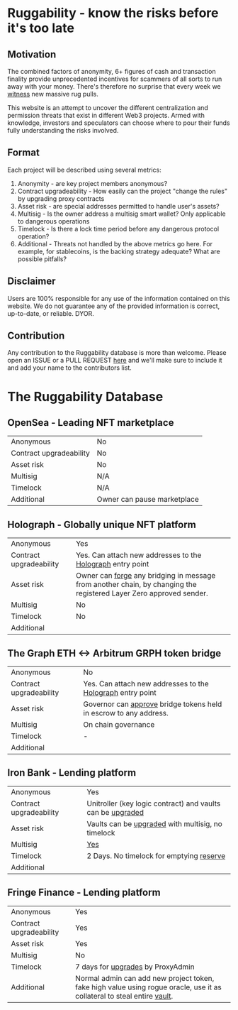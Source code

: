 # Ruggability - know the risks before it's too late

## Motivation

The combined factors of anonymity, 6+ figures of cash and transaction finality provide unprecedented incentives for scammers of all sorts to run away with your money. There's therefore no surprise that every week we [witness](https://web3isgoinggreat.com/?theme=rugPull) new massive rug pulls.

This website is an attempt to uncover the different centralization and permission threats that exist in different Web3 projects. Armed with knowledge, investors and speculators can choose where to pour their funds fully understanding the risks involved.

## Format

Each project will be described using several metrics:

1.  Anonymity - are key project members anonymous?
2.  Contract upgradeability - How easily can the project "change the rules" by upgrading proxy contracts
3.  Asset risk - are special addresses permitted to handle user's assets?
4.  Multisig - Is the owner address a multisig smart wallet? Only applicable to dangerous operations
5.  Timelock - Is there a lock time period before any dangerous protocol operation?
6.  Additional - Threats not handled by the above metrics go here. For example, for stablecoins, is the backing strategy adequate? What are possible pitfalls?

## Disclaimer

Users are 100% responsible for any use of the information contained on this website. We do not guarantee any of the provided information is correct, up-to-date, or reliable. DYOR.

## Contribution

Any contribution to the Ruggability database is more than welcome. Please open an ISSUE or a PULL REQUEST [here](https://github.com/trust1995/ruggability) and we'll make sure to include it and add your name to the contributors list.

# The Ruggability Database

## OpenSea - Leading NFT marketplace

|     |     |
| --- | --- |
| Anonymous | No  |
| Contract upgradeability | No  |
| Asset risk | No  |
| Multisig | N/A |
| Timelock | N/A |
| Additional | Owner can pause marketplace |

## Holograph - Globally unique NFT platform

|     |     |
| --- | --- |
| Anonymous | Yes |
| Contract upgradeability | Yes. Can attach new addresses to the [Holograph](https://github.com/holographxyz/holograph-protocol/blob/c4_audit/contracts/Holograph.sol) entry point |
| Asset risk | Owner can [forge](https://github.com/holographxyz/holograph-protocol/blob/b39a61ca53f97fcae8a39f92c2285d6b57a16de0/contracts/module/LayerZeroModule.sol#L190) any bridging in message from another chain, by changing the registered Layer Zero approved sender. |
| Multisig | No  |
| Timelock | No  |
| Additional |     |

## The Graph ETH <-> Arbitrum GRPH token bridge

|     |     |
| --- | --- |
| Anonymous | No  |
| Contract upgradeability | Yes. Can attach new addresses to the [Holograph](https://github.com/holographxyz/holograph-protocol/blob/c4_audit/contracts/Holograph.sol) entry point |
| Asset risk | Governor can [approve](https://github.com/graphprotocol/contracts/blob/7b383140ba5430a564d3caecb1074b31f5497bab/contracts/gateway/BridgeEscrow.sol#L28) bridge tokens held in escrow to any address. |
| Multisig | On chain governance |
| Timelock | -   |
| Additional |     |

## Iron Bank - Lending platform

|     |     |
| --- | --- |
| Anonymous | Yes |
| Contract upgradeability | Unitroller (key logic contract) and vaults can be [upgraded](https://docs.ib.xyz/#protocol-contract) |
| Asset risk | Vaults can be [upgraded](https://etherscan.io/address/0x41c84c0e2ee0b740cf0d31f63f3b6f627dc6b393#readContract) with multisig, no timelock |
| Multisig | [Yes](https://docs.ib.xyz/governance) |
| Timelock | 2 Days. No timelock for emptying [reserve](https://docs.ib.xyz/governance) |
| Additional |     |

## Fringe Finance - Lending platform

|     |     |
| --- | --- |
| Anonymous | Yes |
| Contract upgradeability | Yes |
| Asset risk | Yes |
| Multisig | No  |
| Timelock | 7 days for [upgrades](https://etherscan.io/address/0xfb872a364e63950f9847a39202bb4d1c07534466#readContract) by ProxyAdmin |
| Additional | Normal admin can add new project token, fake high value using rogue oracle, use it as collateral to steal entire [vault](https://etherscan.io/address/0x9fD0928A09E8661945767E75576C912023bA384D?utm_source=immunefi#readProxyContract#F5). |
